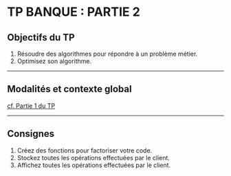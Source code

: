 # TP BANQUE : PARTIE 2

## Objectifs du TP

1. Résoudre des algorithmes pour répondre à un problème métier.
2. Optimisez son algorithme.

---

## Modalités et contexte global


[cf. Partie 1 du TP](./tp1_banque_part1.md)

---

## Consignes

1. Créez des fonctions pour factoriser votre code.
2. Stockez toutes les opérations effectuées par le client.
3. Affichez toutes les opérations effectuées par le client.
